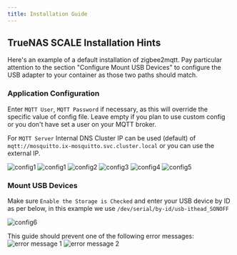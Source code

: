 ```yaml
---
title: Installation Guide
---
```


## TrueNAS SCALE Installation Hints

Here's an example of a default installation of zigbee2mqtt. Pay particular attention to the section "Configure Mount USB Devices" to configure the USB adapter to your container as those two paths should match. 

### Application Configuration

Enter `MQTT User`, `MQTT Password` if necessary, as this will override the specific value of config file. Leave empty if you plan to use custom config or you don't have set a user on your MQTT broker.

For `MQTT Server` Internal DNS Cluster IP can be used (default) of `mqtt://mosquitto.ix-mosquitto.svc.cluster.local` or you can use the external IP.

![config1](images/config1.png)
![config1](images/config1.png)
![config2](images/config2.png)
![config3](images/config3.png)
![config4](images/config4.png)
![config5](images/config5.png)

### Mount USB Devices

Make sure `Enable the Storage is Checked` and enter your USB device by ID as per below, in this example we use `/dev/serial/by-id/usb-ithead_SONOFF`

![config6](images/config6.png)

This guide should prevent one of the following error messages:
![error message 1](images/error_log1.png)
![error message 2](images/error_log2.png)
